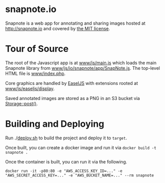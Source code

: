 snapnote.io
===========

Snapnote is a web app for annotating and sharing images hosted at http://snapnote.io and covered by [the MIT license](https://github.com/morria/snapnote.io/blob/master/LICENSE).

Tour of Source
==============

The root of the Javascript app is at [www/js/main.js](https://github.com/morria/snapnote.io/blob/master/www/js/main.js) which loads the main Snapnote library from [www/js/io/snapnote/app/SnapNote.js](https://github.com/morria/snapnote.io/blob/master/www/js/io/snapnote/app/SnapNote.js). The top-level HTML file is [www/index.php](https://github.com/morria/snapnote.io/blob/master/www/index.php).

Core graphics are handled by [EaselJS](http://www.createjs.com/#!/EaselJS) with extensions rooted at [www/js/easeljs/display](https://github.com/morria/snapnote.io/tree/master/www/js/easeljs/display).

Saved annotated images are stored as a PNG in an S3 bucket via [Storage::post()](https://github.com/morria/snapnote.io/blob/master/phplib/Storage.php#L30-L37).

Building and Deploying
======================

Run ./[deploy.sh](https://github.com/morria/snapnote.io/blob/master/deploy.sh) to build the project and deploy it to `target`.

Once built, you can create a docker image and run it via `docker build -t snapnote .`

Once the container is built, you can run it via the following.

```
docker run -it -p80:80 -e "AWS_ACCESS_KEY_ID=..." -e "AWS_SECRET_ACCESS_KEY=..." -e "AWS_BUCKET_NAME=..." --rm snapnote
```

